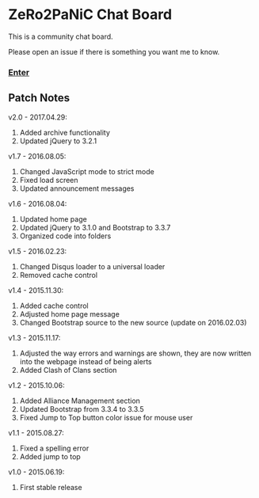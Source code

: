 # ZeRo2PaNiC Chat Board

This is a community chat board. 

Please open an issue if there is something you want me to know. 

### [Enter](https://jspenguin2017.github.io/z2p/)

## Patch Notes

v2.0 - 2017.04.29: 

1. Added archive functionality
2. Updated jQuery to 3.2.1

v1.7 - 2016.08.05: 

1. Changed JavaScript mode to strict mode
2. Fixed load screen
3. Updated announcement messages

v1.6 - 2016.08.04: 

1. Updated home page
2. Updated jQuery to 3.1.0 and Bootstrap to 3.3.7
3. Organized code into folders

v1.5 - 2016.02.23: 

1. Changed Disqus loader to a universal loader
2. Removed cache control

v1.4 - 2015.11.30: 

1. Added cache control
2. Adjusted home page message
3. Changed Bootstrap source to the new source (update on 2016.02.03)

v1.3 - 2015.11.17: 

1. Adjusted the way errors and warnings are shown, they are now written into the webpage instead of being alerts
2. Added Clash of Clans section

v1.2 - 2015.10.06: 

1. Added Alliance Management section
2. Updated Bootstrap from 3.3.4 to 3.3.5
3. Fixed Jump to Top button color issue for mouse user

v1.1 - 2015.08.27: 

1. Fixed a spelling error
2. Added jump to top

v1.0 - 2015.06.19: 

1. First stable release
